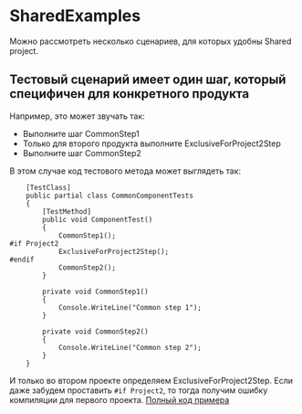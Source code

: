 # SharedExamples

Можно рассмотреть несколько сценариев, для которых удобны Shared project.

## Тестовый сценарий имеет один шаг, который специфичен для конкретного продукта

Например, это может звучать так:
* Выполните шаг CommonStep1
* Только для второго продукта выполните ExclusiveForProject2Step
* Выполните шаг CommonStep2

В этом случае код тестового метода может выглядеть так:
```
    [TestClass]
    public partial class CommonComponentTests
    {
        [TestMethod]
        public void ComponentTest()
        {
            CommonStep1();
#if Project2
            ExclusiveForProject2Step();
#endif
            CommonStep2();
        }

        private void CommonStep1()
        {
            Console.WriteLine("Common step 1");
        }

        private void CommonStep2()
        {
            Console.WriteLine("Common step 2");
        }
    }
```

И только во втором проекте определяем ExclusiveForProject2Step. Если даже забудем проставить ``` #if Project2 ```, то тогда получим ошибку компиляции для первого проекта.
[Полный код примера](https://github.com/Viridovics/SharedExamples/tree/master/AdditionalStepExample)

